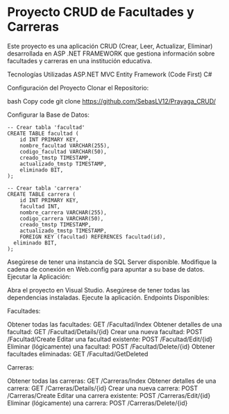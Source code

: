 
# Proyecto CRUD de Facultades y Carreras
Este proyecto es una aplicación CRUD (Crear, Leer, Actualizar, Eliminar) desarrollada en ASP .NET FRAMEWORK que gestiona información sobre facultades y carreras en una institución educativa.

Tecnologías Utilizadas
ASP.NET MVC
Entity Framework (Code First)
C#

Configuración del Proyecto
Clonar el Repositorio:

bash
Copy code
git clone https://github.com/SebasLV12/Prayaga_CRUD/

Configurar la Base de Datos:

    -- Crear tabla 'facultad'
    CREATE TABLE facultad (
        id INT PRIMARY KEY,
        nombre_facultad VARCHAR(255),
        codigo_facultad VARCHAR(50),
        creado_tmstp TIMESTAMP,
        actualizado_tmstp TIMESTAMP,
        eliminado BIT,
    );
    
    -- Crear tabla 'carrera'
    CREATE TABLE carrera (
        id INT PRIMARY KEY,
        facultad INT,
        nombre_carrera VARCHAR(255),
        codigo_carrera VARCHAR(50),
        creado_tmstp TIMESTAMP,
        actualizado_tmstp TIMESTAMP,
        FOREIGN KEY (facultad) REFERENCES facultad(id),
      eliminado BIT,
    );
Asegúrese de tener una instancia de SQL Server disponible.
Modifique la cadena de conexión en Web.config para apuntar a su base de datos.
Ejecutar la Aplicación:

Abra el proyecto en Visual Studio.
Asegúrese de tener todas las dependencias instaladas.
Ejecute la aplicación.
Endpoints Disponibles:

Facultades:

Obtener todas las facultades: GET /Facultad/Index
Obtener detalles de una facultad: GET /Facultad/Details/{id}
Crear una nueva facultad: POST /Facultad/Create
Editar una facultad existente: POST /Facultad/Edit/{id}
Eliminar (lógicamente) una facultad: POST /Facultad/Delete/{id}
Obtener facultades eliminadas: GET /Facultad/GetDeleted

Carreras:

Obtener todas las carreras: GET /Carreras/Index
Obtener detalles de una carrera: GET /Carreras/Details/{id}
Crear una nueva carrera: POST /Carreras/Create
Editar una carrera existente: POST /Carreras/Edit/{id}
Eliminar (lógicamente) una carrera: POST /Carreras/Delete/{id}
